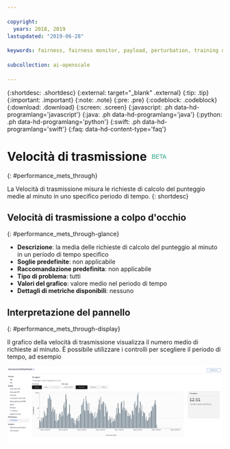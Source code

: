 ```yaml
---

copyright:
  years: 2018, 2019
lastupdated: "2019-06-28"

keywords: fairness, fairness monitor, payload, perturbation, training data, performance, throughput

subcollection: ai-openscale

---
```


{:shortdesc: .shortdesc}
{:external: target="_blank" .external}
{:tip: .tip}
{:important: .important}
{:note: .note}
{:pre: .pre}
{:codeblock: .codeblock}
{:download: .download}
{:screen: .screen}
{:javascript: .ph data-hd-programlang='javascript'}
{:java: .ph data-hd-programlang='java'}
{:python: .ph data-hd-programlang='python'}
{:swift: .ph data-hd-programlang='swift'}
{:faq: data-hd-content-type='faq'}

# Velocità di trasmissione ![tag beta](images/beta.png)
{: #performance_mets_through}

La Velocità di trasmissione misura le richieste di calcolo del punteggio medie al minuto in uno specifico periodo di tempo.
{: shortdesc}

## Velocità di trasmissione a colpo d'occhio
{: #performance_mets_through-glance}

- **Descrizione**: la media delle richieste di calcolo del punteggio al minuto in un periodo di tempo specifico
- **Soglie predefinite**: non applicabile
- **Raccomandazione predefinita**: non applicabile
- **Tipo di problema**: tutti
- **Valori del grafico**: valore medio nel periodo di tempo
- **Dettagli di metriche disponibili**: nessuno

## Interpretazione del pannello
{: #performance_mets_through-display}

Il grafico della velocità di trasmissione visualizza il numero medio di richieste al minuto. È possibile utilizzare i controlli per scegliere il periodo di tempo, ad esempio 

![grafico prestazioni](images/performance_metrics_001.png)

